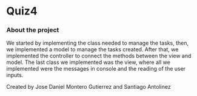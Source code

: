 # Quiz4
<h3> About the project </h3>

We started by implementing the class needed to manage the tasks,
then, we implemented a model to manage the tasks created.
After that, we implemented the controller to connect the methods
between the view and model. The last class we implemented was the
view, where all we implemented were the messages in console and
the reading of the user inputs.

Created by Jose Daniel Montero Gutierrez and Santiago Antolinez